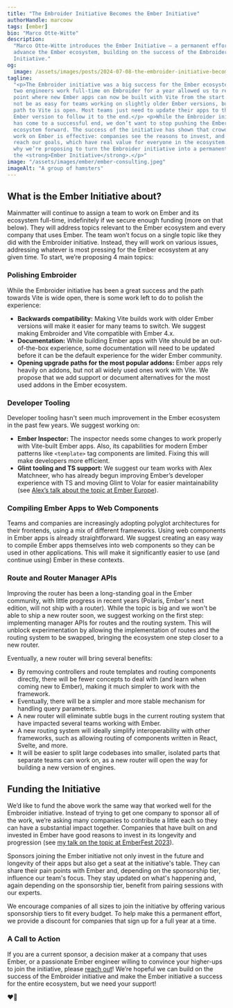 ```yaml
---
title: "The Embroider Initiative Becomes the Ember Initiative"
authorHandle: marcoow
tags: [ember]
bio: "Marco Otte-Witte"
description:
  "Marco Otte-Witte introduces the Ember Initiative – a permanent effort to
  advance the Ember ecosystem, building on the success of the Embroider
  Initiative."
og:
  image: /assets/images/posts/2024-07-08-the-embroider-initiative-becomes-the-ember-initiative/og-image.png
tagline:
  "<p>The Embroider initiative was a big success for the Ember ecosystem. Having
  two engineers work full-time on Embroider for a year allowed us to reach a
  point where new Ember apps can now be built with Vite from the start. It might
  not be as easy for teams working on slightly older Ember versions, but the
  path to Vite is open. Most teams just need to update their apps to the latest
  Ember version to follow it to the end.</p> <p>While the Embroider initiative
  has come to a successful end, we don’t want to stop pushing the Ember
  ecosystem forward. The success of the initiative has shown that crowd-funded
  work on Ember is effective: companies see the reasons to invest, and we can
  reach our goals, which have real value for everyone in the ecosystem. That’s
  why we’re proposing to turn the Embroider initiative into a permanent effort –
  the <strong>Ember Initiative</strong>.</p>"
image: "/assets/images/ember/ember-consulting.jpeg"
imageAlt: "A group of hamsters"
---
```


## What is the Ember Initiative about?

Mainmatter will continue to assign a team to work on Ember and its ecosystem
full-time, indefinitely if we secure enough funding (more on that below). They
will address topics relevant to the Ember ecosystem and every company that uses
Ember. The team won’t focus on a single topic like they did with the Embroider
initiative. Instead, they will work on various issues, addressing whatever is
most pressing for the Ember ecosystem at any given time. To start, we’re
proposing 4 main topics:

### Polishing Embroider

While the Embroider initiative has been a great success and the path towards
Vite is wide open, there is some work left to do to polish the experience:

- **Backwards compatibility:** Making Vite builds work with older Ember versions
  will make it easier for many teams to switch. We suggest making Embroider and
  Vite compatible with Ember 4.x.
- **Documentation:** While building Ember apps with Vite should be an
  out-of-the-box experience, some documentation will need to be updated before
  it can be the default experience for the wider Ember community.
- **Opening upgrade paths for the most popular addons:** Ember apps rely heavily
  on addons, but not all widely used ones work with Vite. We propose that we add
  support or document alternatives for the most used addons in the Ember
  ecosystem.

### Developer Tooling

Developer tooling hasn't seen much improvement in the Ember ecosystem in the
past few years. We suggest working on:

- **Ember Inspector:** The inspector needs some changes to work properly with
  Vite-built Ember apps. Also, its capabilities for modern Ember patterns like
  `<template>` tag components are limited. Fixing this will make developers more
  efficient.
- **Glint tooling and TS support:** We suggest our team works with Alex
  Matchneer, who has already begun improving Ember’s developer experience with
  TS and moving Glint to Volar for easier maintainability (see
  [Alex’s talk about the topic at Ember Europe](https://www.youtube.com/watch?v=6zy4nLHj83g)).

### Compiling Ember Apps to Web Components

Teams and companies are increasingly adopting polyglot architectures for their
frontends, using a mix of different frameworks. Using web components in Ember
apps is already straightforward. We suggest creating an easy way to compile
Ember apps themselves into web components so they can be used in other
applications. This will make it significantly easier to use (and continue using)
Ember in these contexts.

### Route and Router Manager APIs

Improving the router has been a long-standing goal in the Ember community, with
little progress in recent years (Polaris, Ember's next edition, will not ship
with a router). While the topic is big and we won't be able to ship a new router
soon, we suggest working on the first step: implementing manager APIs for routes
and the routing system. This will unblock experimentation by allowing the
implementation of routes and the routing system to be swapped, bringing the
ecosystem one step closer to a new router.

Eventually, a new router will bring several benefits:

- By removing controllers and route templates and routing components directly,
  there will be fewer concepts to deal with (and learn when coming new to
  Ember), making it much simpler to work with the framework.
- Eventually, there will be a simpler and more stable mechanism for handling
  query parameters.
- A new router will eliminate subtle bugs in the current routing system that
  have impacted several teams working with Ember.
- A new routing system will ideally simplify interoperability with other
  frameworks, such as allowing routing of components written in React, Svelte,
  and more.
- It will be easier to split large codebases into smaller, isolated parts that
  separate teams can work on, as a new router will open the way for building a
  new version of engines.

## Funding the Initiative

We’d like to fund the above work the same way that worked well for the Embroider
initiative. Instead of trying to get one company to sponsor all of the work,
we’re asking many companies to contribute a little each so they can have a
substantial impact together. Companies that have built on and invested in Ember
have good reasons to invest in its longevity and progression (see
[my talk on the topic at EmberFest 2023](https://www.youtube.com/watch?v=QMUm6UOoNRs)).

Sponsors joining the Ember initiative not only invest in the future and
longevity of their apps but also get a seat at the initiative's table. They can
share their pain points with Ember and, depending on the sponsorship tier,
influence our team's focus. They stay updated on what's happening and, again
depending on the sponsorship tier, benefit from pairing sessions with our
experts.

We encourage companies of all sizes to join the initiative by offering various
sponsorship tiers to fit every budget. To help make this a permanent effort, we
provide a discount for companies that sign up for a full year at a time.

### A Call to Action

If you are a current sponsor, a decision maker at a company that uses Ember, or
a passionate Ember engineer willing to convince your higher-ups to join the
initiative, please [reach out](https://mainmatter.com/contact/)! We’re hopeful
we can build on the success of the Embroider initiative and make the Ember
initiative a success for the entire ecosystem, but we need your support!

❤️🐹
